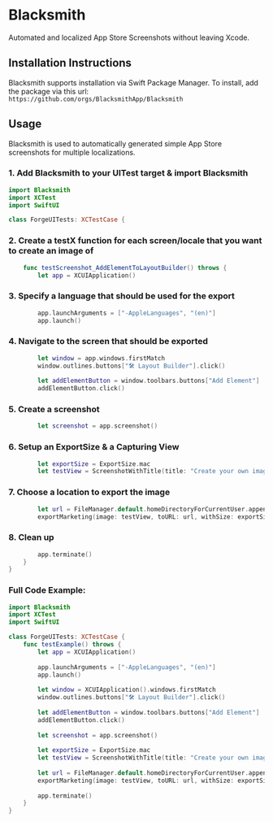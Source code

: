 #  Blacksmith

Automated and localized App Store Screenshots without leaving Xcode.

## Installation Instructions
Blacksmith supports installation via Swift Package Manager.
To install, add the package via this url: `https://github.com/orgs/BlacksmithApp/Blacksmith`

## Usage

Blacksmith is used to automatically generated simple App Store screenshots for multiple localizations.

### 1. Add Blacksmith to your UITest target & import Blacksmith

```swift
import Blacksmith
import XCTest
import SwiftUI

class ForgeUITests: XCTestCase {
```

### 2. Create a testX function for each screen/locale that you want to create an image of

```swift
    func testScreenshot_AddElementToLayoutBuilder() throws {
        let app = XCUIApplication()
```

### 3. Specify a language that should be used for the export

```swift
        app.launchArguments = ["-AppleLanguages", "(en)"]
        app.launch()
```

### 4. Navigate to the screen that should be exported

```swift
        let window = app.windows.firstMatch
        window.outlines.buttons["🛠 Layout Builder"].click()
        
        let addElementButton = window.toolbars.buttons["Add Element"]
        addElementButton.click()
```

### 5. Create a screenshot

```swift
        let screenshot = app.screenshot()
```

### 6. Setup an ExportSize & a Capturing View

```swift
        let exportSize = ExportSize.mac
        let testView = ScreenshotWithTitle(title: "Create your own image layouts.", image: screenshot.image, backgroundColor: .blue, cornerRadius: exportSize.cornerRadius)       
```

### 7. Choose a location to export the image

```swift
        let url = FileManager.default.homeDirectoryForCurrentUser.appendingPathComponent("result.png")
        exportMarketing(image: testView, toURL: url, withSize: exportSize.size)
```

### 8. Clean up

```swift
        app.terminate()
    }
}
```

### Full Code Example:

```swift
import Blacksmith
import XCTest
import SwiftUI

class ForgeUITests: XCTestCase {
    func testExample() throws {
        let app = XCUIApplication()
        
        app.launchArguments = ["-AppleLanguages", "(en)"]
        app.launch()
        
        let window = XCUIApplication().windows.firstMatch
        window.outlines.buttons["🛠 Layout Builder"].click()
        
        let addElementButton = window.toolbars.buttons["Add Element"]
        addElementButton.click()
        
        let screenshot = app.screenshot()
        
        let exportSize = ExportSize.mac
        let testView = ScreenshotWithTitle(title: "Create your own image layouts.", image: screenshot.image, backgroundColor: .blue, cornerRadius: exportSize.cornerRadius)
        
        let url = FileManager.default.homeDirectoryForCurrentUser.appendingPathComponent("result.png")
        exportMarketing(image: testView, toURL: url, withSize: exportSize.size)
        
        app.terminate()
    }
}
```

